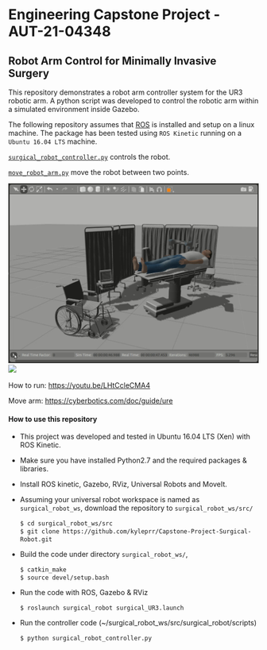 # Engineering Capstone Project - AUT-21-04348
## Robot Arm Control for Minimally Invasive Surgery

This repository demonstrates a robot arm controller system for the UR3 robotic arm. A python script was developed to control the robotic arm within a simulated environment inside Gazebo.

The following repository assumes that [ROS](https://www.ros.org/) is installed and setup on a linux machine. The package has been tested using `ROS Kinetic` running on a `Ubuntu 16.04 LTS` machine.


[`surgical_robot_controller.py`](https://github.com/kyleprr/Capstone-Project-Surgical-Robot/blob/main/surgical_robot/scripts/surgical_robot_controller.py) controls the robot.

[`move_robot_arm.py`](https://github.com/kyleprr/Capstone-Project-Surgical-Robot/blob/main/surgical_robot/scripts/move_robot_arm.py) move the robot between two points.



<img src="https://github.com/kyleprr/Capstone-Project-Surgical-Robot/blob/main/media/planned-environment-layout.jpg" width="850">


<img src="https://github.com/kyleprr/Capstone-Project-Surgical-Robot/blob/main/media/Simulation-full.gif" width="850">


How to run:
https://youtu.be/LHtCcleCMA4



Move arm:
https://cyberbotics.com/doc/guide/ure


#### How to use this repository
- This project was developed and tested in Ubuntu 16.04 LTS (Xen) with ROS Kinetic.
- Make sure you have installed Python2.7 and the required packages & libraries.
- Install ROS kinetic, Gazebo, RViz, Universal Robots and MoveIt. 
- Assuming your universal robot workspace is named as `surgical_robot_ws`, download the repository to `surgical_robot_ws/src/`
  ```
  $ cd surgical_robot_ws/src
  $ git clone https://github.com/kyleprr/Capstone-Project-Surgical-Robot.git
  ```
- Build the code under directory `surgical_robot_ws/`,
  ```
  $ catkin_make
  $ source devel/setup.bash
  ```
- Run the code with ROS, Gazebo & RViz
  ```
  $ roslaunch surgical_robot surgical_UR3.launch
  ```
  
- Run the controller code (~/surgical_robot_ws/src/surgical_robot/scripts)
  ```
  $ python surgical_robot_controller.py
  ```